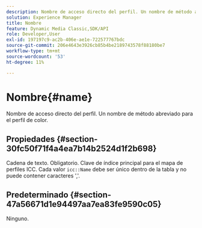```yaml
---
description: Nombre de acceso directo del perfil. Un nombre de método abreviado para el perfil de color.
solution: Experience Manager
title: Nombre
feature: Dynamic Media Classic,SDK/API
role: Developer,User
exl-id: 197197c9-ac2b-406e-ae1e-722577767bdc
source-git-commit: 206e4643e3926cb85b4be2189743578f88180be7
workflow-type: tm+mt
source-wordcount: '53'
ht-degree: 11%

---
```


# Nombre{#name}

Nombre de acceso directo del perfil. Un nombre de método abreviado para el perfil de color.

## Propiedades {#section-30fc50f71f4a4ea7b14b2524d1f2b698}

Cadena de texto. Obligatorio. Clave de índice principal para el mapa de perfiles ICC. Cada valor `icc::Name` debe ser único dentro de la tabla y no puede contener caracteres &#39;,&#39;.

## Predeterminado {#section-47a56671d1e94497aa7ea83fe9590c05}

Ninguno.
